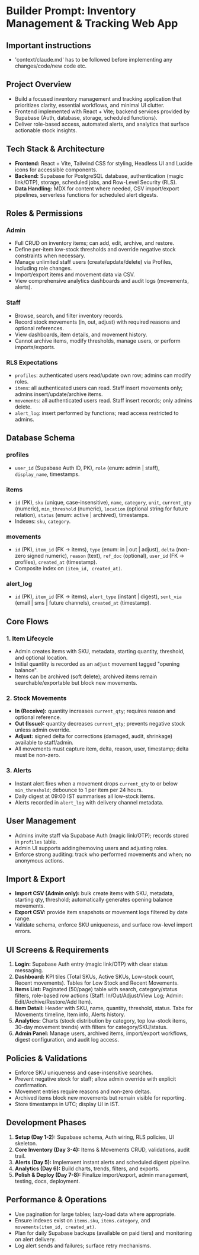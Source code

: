 # Builder Prompt: Inventory Management & Tracking Web App

## Important instructions
- 'context/claude.md' has to be followed before implementing any changes/code/new code etc.

## Project Overview
- Build a focused inventory management and tracking application that prioritizes clarity, essential workflows, and minimal UI clutter.
- Frontend implemented with React + Vite; backend services provided by Supabase (Auth, database, storage, scheduled functions).
- Deliver role-based access, automated alerts, and analytics that surface actionable stock insights.

## Tech Stack & Architecture
- **Frontend:** React + Vite, Tailwind CSS for styling, Headless UI and Lucide icons for accessible components.
- **Backend:** Supabase for PostgreSQL database, authentication (magic link/OTP), storage, scheduled jobs, and Row-Level Security (RLS).
- **Data Handling:** MDX for content where needed, CSV import/export pipelines, serverless functions for scheduled alert digests.

## Roles & Permissions
### Admin
- Full CRUD on inventory items; can add, edit, archive, and restore.
- Define per-item low-stock thresholds and override negative stock constraints when necessary.
- Manage unlimited staff users (create/update/delete) via Profiles, including role changes.
- Import/export items and movement data via CSV.
- View comprehensive analytics dashboards and audit logs (movements, alerts).

### Staff
- Browse, search, and filter inventory records.
- Record stock movements (in, out, adjust) with required reasons and optional references.
- View dashboards, item details, and movement history.
- Cannot archive items, modify thresholds, manage users, or perform imports/exports.

### RLS Expectations
- `profiles`: authenticated users read/update own row; admins can modify roles.
- `items`: all authenticated users can read. Staff insert movements only; admins insert/update/archive items.
- `movements`: all authenticated users read. Staff insert records; only admins delete.
- `alert_log`: insert performed by functions; read access restricted to admins.

## Database Schema
### profiles
- `user_id` (Supabase Auth ID, PK), `role` (enum: admin | staff), `display_name`, timestamps.

### items
- `id` (PK), `sku` (unique, case-insensitive), `name`, `category`, `unit`, `current_qty` (numeric), `min_threshold` (numeric), `location` (optional string for future relation), `status` (enum: active | archived), timestamps.
- Indexes: `sku`, `category`.

### movements
- `id` (PK), `item_id` (FK -> items), `type` (enum: in | out | adjust), `delta` (non-zero signed numeric), `reason` (text), `ref_doc` (optional), `user_id` (FK -> profiles), `created_at` (timestamp).
- Composite index on `(item_id, created_at)`.

### alert_log
- `id` (PK), `item_id` (FK -> items), `alert_type` (instant | digest), `sent_via` (email | sms | future channels), `created_at` (timestamp).

## Core Flows
### 1. Item Lifecycle
- Admin creates items with SKU, metadata, starting quantity, threshold, and optional location.
- Initial quantity is recorded as an `adjust` movement tagged "opening balance".
- Items can be archived (soft delete); archived items remain searchable/exportable but block new movements.

### 2. Stock Movements
- **In (Receive):** quantity increases `current_qty`; requires reason and optional reference.
- **Out (Issue):** quantity decreases `current_qty`; prevents negative stock unless admin override.
- **Adjust:** signed delta for corrections (damaged, audit, shrinkage) available to staff/admin.
- All movements must capture item, delta, reason, user, timestamp; delta must be non-zero.

### 3. Alerts
- Instant alert fires when a movement drops `current_qty` to or below `min_threshold`; debounce to 1 per item per 24 hours.
- Daily digest at 09:00 IST summarises all low-stock items.
- Alerts recorded in `alert_log` with delivery channel metadata.

## User Management
- Admins invite staff via Supabase Auth (magic link/OTP); records stored in `profiles` table.
- Admin UI supports adding/removing users and adjusting roles.
- Enforce strong auditing: track who performed movements and when; no anonymous actions.

## Import & Export
- **Import CSV (Admin only):** bulk create items with SKU, metadata, starting qty, threshold; automatically generates opening balance movements.
- **Export CSV:** provide item snapshots or movement logs filtered by date range.
- Validate schema, enforce SKU uniqueness, and surface row-level import errors.

## UI Screens & Requirements
1. **Login:** Supabase Auth entry (magic link/OTP) with clear status messaging.
2. **Dashboard:** KPI tiles (Total SKUs, Active SKUs, Low-stock count, Recent movements). Tables for Low Stock and Recent Movements.
3. **Items List:** Paginated (50/page) table with search, category/status filters, role-based row actions (Staff: In/Out/Adjust/View Log; Admin: Edit/Archive/Restore/Add Item).
4. **Item Detail:** Header with SKU, name, quantity, threshold, status. Tabs for Movements timeline, Item info, Alerts history.
5. **Analytics:** Charts (stock distribution by category, top low-stock items, 30-day movement trends) with filters for category/SKU/status.
6. **Admin Panel:** Manage users, archived items, import/export workflows, digest configuration, and audit log access.

## Policies & Validations
- Enforce SKU uniqueness and case-insensitive searches.
- Prevent negative stock for staff; allow admin override with explicit confirmation.
- Movement entries require reasons and non-zero deltas.
- Archived items block new movements but remain visible for reporting.
- Store timestamps in UTC; display UI in IST.

## Development Phases
1. **Setup (Day 1-2):** Supabase schema, Auth wiring, RLS policies, UI skeleton.
2. **Core Inventory (Day 3-4):** Items & Movements CRUD, validations, audit trail.
3. **Alerts (Day 5):** Implemxent instant alerts and scheduled digest pipeline.
4. **Analytics (Day 6):** Build charts, trends, filters, and exports.
5. **Polish & Deploy (Day 7-8):** Finalize import/export, admin management, testing, docs, deployment.

## Performance & Operations
- Use pagination for large tables; lazy-load data where appropriate.
- Ensure indexes exist on `items.sku`, `items.category`, and `movements(item_id, created_at)`.
- Plan for daily Supabase backups (available on paid tiers) and monitoring on alert delivery.
- Log alert sends and failures; surface retry mechanisms.
